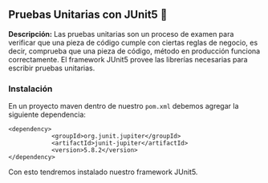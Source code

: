 ## Pruebas Unitarias con JUnit5 🎯


**Descripción:** Las pruebas unitarias son un proceso de examen para verificar que una pieza de código cumple con ciertas reglas de negocio, es decir, comprueba que una pieza de código,
método en producción funciona correctamente. El framework JUnit5 provee las librerías necesarias para escribir pruebas unitarias.

### Instalación

En un proyecto maven dentro de nuestro `pom.xml` debemos agregar la siguiente dependencia:

    <dependency>
                <groupId>org.junit.jupiter</groupId>
                <artifactId>junit-jupiter</artifactId>
                <version>5.8.2</version>
    </dependency>

Con esto tendremos instalado nuestro framework JUnit5.
